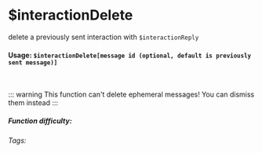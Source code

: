# $interactionDelete
delete a previously sent interaction with `$interactionReply`

#### Usage: `$interactionDelete[message id (optional, default is previously sent message)]`

<br/>

::: warning This function can't delete ephemeral messages!
You can dismiss them instead
:::


##### Function difficulty: <Badge type="tip" text="Easy" vertical="middle" /> 
###### Tags: <Badge type="tip" text="interaction" vertical="middle" /> <Badge type="tip" text="delete" vertical="middle" /> <Badge type="tip" text="ephemeral" vertical="middle" /> <Badge type="tip" text="reply" vertical="middle" />